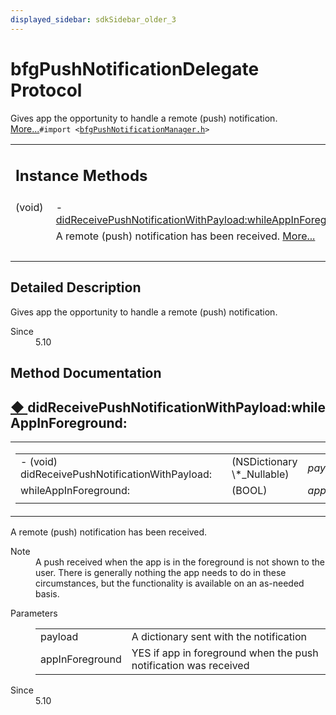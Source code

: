 ```yaml
---
displayed_sidebar: sdkSidebar_older_3
---  
```

# bfgPushNotificationDelegate Protocol 

<div class="contents">Gives app the opportunity to handle a remote (push) notification.    <a href="protocolbfg_push_notification_delegate-p.html#details">More...</a><code>#import &lt;<a class="el" href="bfg_push_notification_manager_8h_source.html">bfgPushNotificationManager.h</a>&gt;</code><table class="memberdecls"><tr class="heading"><td colspan="2"><h2 class="groupheader"><a id="pub-methods" name="pub-methods"></a> Instance Methods</h2></td></tr><tr class="memitem:aa63c34fe423ffaef4b21f6712e637057"><td class="memItemLeft" align="right" valign="top">(void)&#160;</td><td class="memItemRight" valign="bottom">- <a class="el" href="protocolbfg_push_notification_delegate-p.html#aa63c34fe423ffaef4b21f6712e637057">didReceivePushNotificationWithPayload:whileAppInForeground:</a></td></tr><tr class="memdesc:aa63c34fe423ffaef4b21f6712e637057"><td class="mdescLeft">&#160;</td><td class="mdescRight">A remote (push) notification has been received.  <a href="protocolbfg_push_notification_delegate-p.html#aa63c34fe423ffaef4b21f6712e637057">More...</a><br /></td></tr><tr class="separator:aa63c34fe423ffaef4b21f6712e637057"><td class="memSeparator" colspan="2">&#160;</td></tr></table><a name="details" id="details"></a><h2 class="groupheader">Detailed Description</h2><div class="textblock">Gives app the opportunity to handle a remote (push) notification. <dl class="section since"><dt>Since</dt><dd>5.10 </dd></dl></div><h2 class="groupheader">Method Documentation</h2><a id="aa63c34fe423ffaef4b21f6712e637057" name="aa63c34fe423ffaef4b21f6712e637057"></a><h2 class="memtitle"><span class="permalink"><a href="#aa63c34fe423ffaef4b21f6712e637057">&#9670;&nbsp;</a></span>didReceivePushNotificationWithPayload:whileAppInForeground:</h2><div class="memitem"><div class="memproto"><table class="mlabels"><tr><td class="mlabels-left"><table class="memname"><tr><td class="memname">- (void) didReceivePushNotificationWithPayload: </td><td></td><td class="paramtype">(NSDictionary \*_Nullable)&#160;</td><td class="paramname"><em>payload</em></td></tr><tr><td class="paramkey">whileAppInForeground:</td><td></td><td class="paramtype">(BOOL)&#160;</td><td class="paramname"><em>appInForeground</em>&#160;</td></tr><tr><td></td><td></td><td></td><td></td></tr></table></td><td class="mlabels-right"><span class="mlabels"><span class="mlabel">optional</span></span></td></tr></table></div><div class="memdoc">A remote (push) notification has been received. <dl class="section note"><dt>Note</dt><dd>A push received when the app is in the foreground is not shown to the user. There is generally nothing the app needs to do in these circumstances, but the functionality is available on an as-needed basis.</dd></dl><dl class="params"><dt>Parameters</dt><dd><table class="params"><tr><td class="paramname">payload</td><td>A dictionary sent with the notification </td></tr><tr><td class="paramname">appInForeground</td><td>YES if app in foreground when the push notification was received</td></tr></table></dd></dl><dl class="section since"><dt>Since</dt><dd>5.10 </dd></dl></div></div></div> 

